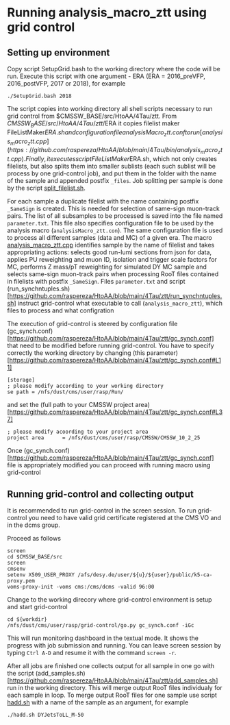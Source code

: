 # Running analysis_macro_ztt using grid control

## Setting up environment 

Copy script SetupGrid.bash to the working directory where the code will be run.
Execute this script with one argument - ERA (ERA = 2016_preVFP, 2016_postVFP, 2017 or 2018), for example
```
./SetupGrid.bash 2018
```

The script copies into working directory all shell scripts necessary to run grid control from $CMSSW_BASE/src/HtoAA/4Tau/ztt. From $CMSSW_BASE/src/HtoAA/4Tau/ztt/$ERA it copies filelist maker FileListMaker$ERA.sh and configuration file analysisMacro_ztt.conf to run [analysis_macro_ztt.cpp](https://github.com/raspereza/HtoAA/blob/main/4Tau/bin/analysis_macro_ztt.cpp). Finally, it executes script FileListMaker$ERA.sh, which not only creates filelists, but also splits them into smaller sublists (each such sublist will be process by one grid-control job), and put them in the folder with the name of the sample and appended postfix `_files`. Job splitting per sample is done by the script [split_filelist.sh](https://github.com/raspereza/HtoAA/blob/main/4Tau/ztt/split_filelist.sh).

For each sample a duplicate filelist with the name containing postfix `_SameSign` is created. This is needed for selection of same-sign muon-track pairs. The list of all subsamples to be processed is saved into the file named `parameter.txt`. This file also specifies configuration file to be used by the analysis macro (`analysisMacro_ztt.con`). The same configuration file is used to process all different samples (data and MC) of a given era. The macro [analysis_macro_ztt.cpp](https://github.com/raspereza/HtoAA/blob/main/4Tau/bin/analysis_macro_ztt.cpp) identifies sample by the name of filelist and takes appropriating actions: selects good run-lumi sections from json for data, applies PU reweighting and muon ID, isolation and trigger scale factors for MC, performs Z mass/pT reweighting for simulated DY MC sample and selects same-sign muon-track pairs when processing RooT files contained in filelists with postfix `_SameSign`. Files `parameter.txt` and script (run_synchntuples.sh)[https://github.com/raspereza/HtoAA/blob/main/4Tau/ztt/run_synchntuples.sh] instruct grid-control what executable to call (`analysis_macro_ztt`), which files to process and what configration
 
The execution of grid-control is steered by configuration file (gc_synch.conf)[https://github.com/raspereza/HtoAA/blob/main/4Tau/ztt/gc_synch.conf] that need to be modified before running grid-control.
You have to specify correctly the working directory by changing (this parameter)[https://github.com/raspereza/HtoAA/blob/main/4Tau/ztt/gc_synch.conf#L11] 
```
[storage]
; please modify according to your working directory
se path = /nfs/dust/cms/user/rasp/Run/
```
and set the (full path to your CMSSW project area)[https://github.com/raspereza/HtoAA/blob/main/4Tau/ztt/gc_synch.conf#L37]
```
; please modify acoording to your project area
project area      = /nfs/dust/cms/user/rasp/CMSSW/CMSSW_10_2_25
```

Once (gc_synch.conf)[https://github.com/raspereza/HtoAA/blob/main/4Tau/ztt/gc_synch.conf] file is appropriately modified you can proceed with running macro using grid-control 

## Running grid-control and collecting output

It is recommended to run grid-control in the screen session. To run grid-control you need to have valid grid certificate registered at the CMS VO and in the dcms group. 

Proceed as follows
```
screen
cd $CMSSW_BASE/src
screen
cmsenv 
setenv X509_USER_PROXY /afs/desy.de/user/${u}/${user}/public/k5-ca-proxy.pem
voms-proxy-init -voms cms:/cms/dcms -valid 96:00
```

Change to the working direcory where grid-control environment is setup and start grid-control
```
cd ${workdir}
/nfs/dust/cms/user/rasp/grid-control/go.py gc_synch.conf -iGc
```
This will run monitoring dashboard in the textual mode. It shows the progress with job
submission and running. You can leave screen session by typing `Ctrl A-D` and resume it
with the command `screen -r`.  

After all jobs are finished one collects output for all sample in one go with the script 
(add_samples.sh)[https://github.com/raspereza/HtoAA/blob/main/4Tau/ztt/add_samples.sh] run
in the working directory. This will merge output RooT files individualy for each sample
in loop. To merge output RooT files for one sample use script [hadd.sh](https://github.com/raspereza/HtoAA/blob/main/4Tau/ztt/hadd.sh) with a name of the sample as an argument, for example
```
./hadd.sh DYJetsToLL_M-50
```
 

